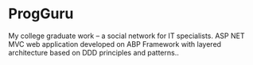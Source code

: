 # ProgGuru
My college graduate work – a social network for IT specialists. ASP NET MVC web application developed on ABP Framework with layered architecture based on DDD principles and patterns..
